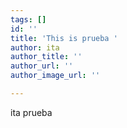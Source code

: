 ```yaml
---
tags: []
id: ''
title: 'This is prueba '
author: ita
author_title: ''
author_url: ''
author_image_url: ''

---
```

ita prueba